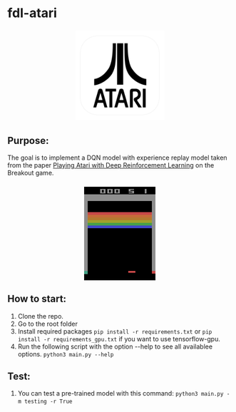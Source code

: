 # fdl-atari
<h3 align="center">
  <img src="assets/atari_icon_web.png" width="200">
</h3>

## Purpose:

The goal is to implement a DQN model with experience replay model taken from the paper <a href="https://www.cs.toronto.edu/~vmnih/docs/dqn.pdf">Playing Atari with Deep Reinforcement Learning</a> on the Breakout game.
<h3 align="center">
<img src="./assets/breakout.gif" align="center">
</h3>

## How to start:
1. Clone the repo.
2. Go to the root folder
3. Install required packages `pip install -r requirements.txt` or `pip install -r requirements_gpu.txt` if you want to use tensorflow-gpu.
4. Run the following script with the option --help to see all availablee options. `python3 main.py --help`

## Test:
1. You can test a pre-trained model with this command: `python3 main.py -m testing -r True`
